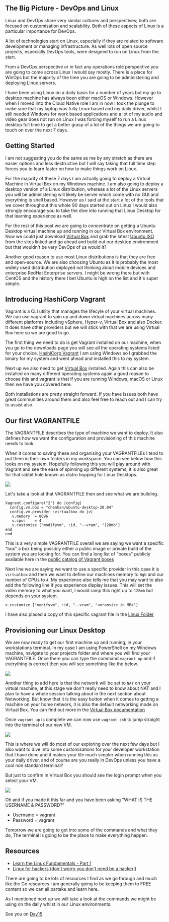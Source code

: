 ## The Big Picture - DevOps and Linux

Linux and DevOps share very similar cultures and perspectives; both are focused on customisation and scalability. Both of these aspects of Linux is a particular importance for DevOps.

A lot of technologies start on Linux, especially if they are related to software development or managing infrastructure.
As well lots of open source projects, especially DevOps tools, were designed to run on Linux from the start.

From a DevOps perspective or in fact any operations role perspective you are going to come across Linux I would say mostly. There is a place for WinOps but the majority of the time you are going to be administering and deploying Linux servers. 

I have been using Linux on a daily basis for a number of years but my go to desktop machine has always been either macOS or Windows. However when I moved into the Cloud Native role I am in now I took the plunge to make sure that my laptop was fully Linux based and my daily driver, whilst I still needed Windows for work based applications and a lot of my audio and video gear does not run on Linux I was forcing myself to run a Linux desktop full time to get a better grasp of a lot of the things we are going to touch on over the next 7 days. 

## Getting Started 

I am not suggesting you do the same as me by any stretch as there are easier options and less destructive but I will say taking that full time step forces you to learn faster on how to make things work on Linux. 

For the majority of these 7 days I am actually going to deploy a Virtual Machine in Virtual Box on my Windows machine. I am also going to deploy a desktop version of a Linux distribution, whereas a lot of the Linux servers you will be administering will likely be server which come with no GUI and everything is shell based. However as I said at the start a lot of the tools that we cover throughout this whole 90 days started out on Linux I would also strongly encourage you to take the dive into running that Linux Desktop for that learning experience as well. 

For the rest of this post we are going to concentrate on getting a Ubuntu Desktop virtual machine up and running in our Virtual Box environment. Now we could just download [Virtual Box](https://www.virtualbox.org/) and grab the latest [Ubuntu ISO](https://ubuntu.com/download) from the sites linked and go ahead and build out our desktop environment but that wouldn't be very DevOps of us would it? 

Another good reason to use most Linux distributions is that they are free and open-source. We are also choosing Ubuntu as it is probably the most widely used distribution deployed not thinking about mobile devices and enterprise RedHat Enterprise servers. I might be wrong there but with CentOS and the history there I bet Ubuntu is high on the list and it's super simple. 

## Introducing HashiCorp Vagrant 

Vagrant is a CLI utility that manages the lifecyle of your virtual machines. We can use vagrant to spin up and down virtual machines across many different platforms including vSphere, Hyper-v, Virtual Box and also Docker. It does have other providers but we will stick with that we are using Virtual Box here so we are good to go. 

The first thing we need to do is get Vagrant installed on our machine, when you go to the downloads page you will see all the operating systems listed for your choice. [HashiCorp Vagrant](https://www.vagrantup.com/downloads) I am using Windows so I grabbed the binary for my system and went ahead and installed this to my system. 

Next up we also need to get [Virtual Box](https://www.virtualbox.org/wiki/Downloads) installed. Again this can also be installed on many different operating systems again a good reason to choose this and vagrant is that if you are running Windows, macOS or Linux then we have you covered here. 

Both installations are pretty straight forward. If you have issues both have great communities around them and also feel free to reach out and I can try to assist also. 

## Our first VAGRANTFILE

The VAGRANTFILE describes the type of machine we want to deploy. It also defines how we want the configuration and provisioning of this machine needs to look. 

When it comes to saving these and organising your VAGRANTFILEs I tend to put them in their own folders in my workspace. You can see below how this looks on my system. Hopefully following this you will play around with Vagrant and see the ease of spinning up different systems, it is also great for that rabbit hole known as distro hopping for Linux Desktops. 

![](Images/Day14_Linux1.png)

Let's take a look at that VAGRANTFILE then and see what we are building. 

``` 
Vagrant.configure("2") do |config|
  config.vm.box = "chenhan/ubuntu-desktop-20.04"
  config.vm.provider :virtualbox do |v|
   v.memory  = 8096
   v.cpus    = 4
   v.customize ["modifyvm", :id, "--vram", "128mb"]
end
end
```
This is a very simple VAGRANTFILE overall we are saying we want a specific "box" a box being possibly either a public image or private build of the system you are looking for. You can find a long list of "boxes" publicly available here in the [public catalog of Vagrant boxes](https://app.vagrantup.com/boxes/search) 

Next line we are saying we want to use a specific provider in this case it is `virtualbox` and then we want to define our machines memory to `8gb` and our number of CPUs to `4`. My experience also tells me that you may want to also add the following line if you experience display issues. This will set the video memory to what you want, I would ramp this right up to `128mb` but depends on your system. 

```
v.customize ["modifyvm", :id, "--vram", "<vramsize in MB>"]
```
I have also placed a copy of this specific vagrant file in the [Linux Folder](Linux/VAGRANTFILE) 

## Provisioning our Linux Desktop

We are now ready to get our first machine up and running, in your workstations terminal. In my case I am using PowerShell on my Windows machine, navigate to your projects folder and where you will find your VAGRANTFILE. Once there you can type the command `vagrant up` and if everything is correct then you will see something like the below.  

![](Images/Day14_Linux2.png)

Another thing to add here is that the network will be set to `NAT` on your virtual machine, at this stage we don't really need to know about NAT and I plan to have a whole session talking about in the next section about Networking. But know that it is the easy button when it comes to getting a machine on your home network, it is also the default networking mode on Virtual Box. You can find out more in the [Virtual Box documentation](https://www.virtualbox.org/manual/ch06.html#network_nat)

Once `vagrant up` is complete we can now use `vagrant ssh` to jump straight into the terminal of our new VM. 

![](Images/Day14_Linux3.png)

This is where we will do most of our exploring over the next few days but I also want to dive into some customisations for your developer workstation that I have done and it makes your life much simpler when running this as your daily driver, and of course are you really in DevOps unless you have a cool non standard terminal? 

But just to confirm in Virtual Box you should see the login prompt when you select your VM. 

![](Images/Day14_Linux4.png)

Oh and if you made it this far and you have been asking "WHAT IS THE USERNAME & PASSWORD?" 

- Username = vagrant 
- Password = vagrant 

Tomorrow we are going to get into some of the commands and what they do, The terminal is going to be the place to make everything happen.  

## Resources 

- [Learn the Linux Fundamentals - Part 1](https://www.youtube.com/watch?v=kPylihJRG70)
- [Linux for hackers (don't worry you don't need be a hacker!)](https://www.youtube.com/watch?v=VbEx7B_PTOE)

There are going to be lots of resources I find as we go through and much like the Go resources I am generally going to be keeping them to FREE content so we can all partake and learn here. 

As I mentioned next up we will take a look at the commands we might be using on the daily whilst in our Linux environments. 

See you on [Day15](Day15.md)

